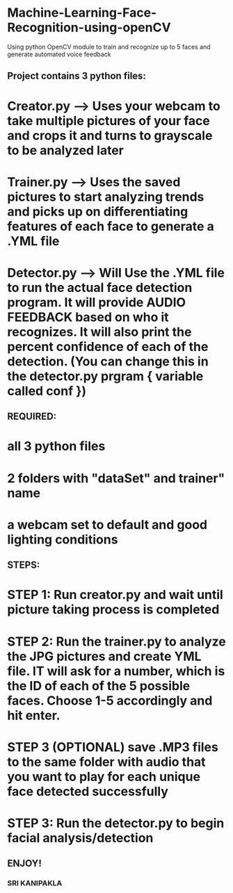 # Machine-Learning-Face-Recognition-using-openCV
Using python OpenCV module to train and recognize up to 5 faces and generate automated voice feedback

## Project contains 3 python files:
# Creator.py --> Uses your webcam to take multiple pictures of your face and crops it and turns to grayscale to be analyzed later
# Trainer.py --> Uses the saved pictures to start analyzing trends and picks up on differentiating features of each face to generate a .YML file
# Detector.py --> Will Use the .YML file to run the actual face detection program. It will provide AUDIO FEEDBACK based on who it recognizes. It will also print the percent confidence of each of the detection. (You can change this in the detector.py prgram { variable called conf })

## REQUIRED:
# all 3 python files
# 2 folders with "dataSet" and trainer" name
# a webcam set to default and good lighting conditions

## STEPS: 
# STEP 1: Run creator.py and wait until picture taking process is completed
# STEP 2: Run the trainer.py to analyze the JPG pictures and create YML file. IT will ask for a number, which is the ID of each of the 5 possible faces. Choose 1-5 accordingly and hit enter.
# STEP 3 (OPTIONAL) save .MP3 files to the same folder with audio that you want to play for each unique face detected successfully
# STEP 3: Run the detector.py to begin facial analysis/detection

## ENJOY!
### SRI KANIPAKLA
